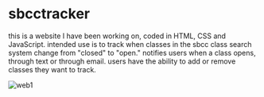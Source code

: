 # sbcctracker

this is a website I have been working on, coded in HTML, CSS and JavaScript.
intended use is to track when classes in the sbcc class search system change from "closed" to "open."
notifies users when a class opens, through text or through email.
users have the ability to add or remove classes they want to track.

![web1](https://user-images.githubusercontent.com/93503364/164782964-fa755a10-258e-4412-a5ed-e14a7305b4c7.jpg)
